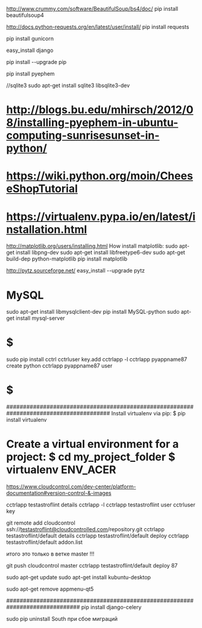 http://www.crummy.com/software/BeautifulSoup/bs4/doc/
pip install beautifulsoup4

http://docs.python-requests.org/en/latest/user/install/
pip install requests

pip install gunicorn

easy_install django

pip install --upgrade pip

pip install pyephem

//sqlite3
sudo apt-get install sqlite3 libsqlite3-dev

# http://blogs.bu.edu/mhirsch/2012/08/installing-pyephem-in-ubuntu-computing-sunrisesunset-in-python/
# https://wiki.python.org/moin/CheeseShopTutorial
# https://virtualenv.pypa.io/en/latest/installation.html


http://matplotlib.org/users/installing.html
How install matplotlib:
sudo apt-get install libpng-dev
sudo apt-get install libfreetype6-dev
sudo apt-get build-dep python-matplotlib
pip install matplotlib


http://pytz.sourceforge.net/
easy_install --upgrade pytz

# MySQL
sudo apt-get install libmysqlclient-dev
pip install MySQL-python
sudo apt-get install mysql-server

# $$$$$$$$$$$$$$$$$$$$$$$$$$$$$$$$$$$$$$$$$$$$$$$$$$$$$$$$$$$$$$$$$$$$$$$$$$$$$
sudo pip install cctrl
cctrluser key.add
cctrlapp -l
cctrlapp pyappname87 create python
cctrlapp pyappname87 user
# $$$$$$$$$$$$$$$$$$$$$$$$$$$$$$$$$$$$$$$$$$$$$$$$$$$$$$$$$$$$$$$$$$$$$$$$$$$$$





#######################################################################################
Install virtualenv via pip:
$ pip install virtualenv

Create a virtual environment for a project:
$ cd my_project_folder
$ virtualenv ENV_ACER
=======


https://www.cloudcontrol.com/dev-center/platform-documentation#version-control-&-images

cctrlapp testastroflint details
cctrlapp -l
cctrlapp testastroflint user 
cctrluser key


git remote add cloudcontrol ssh://testastroflint@cloudcontrolled.com/repository.git
cctrlapp testastroflint/default details
cctrlapp testastroflint/default deploy
cctrlapp testastroflint/default addon.list

итого это только в ветке master !!!

git push cloudcontrol master
cctrlapp testastroflint/default deploy  87


sudo apt-get update
sudo apt-get install kubuntu-desktop

sudo apt-get remove appmenu-qt5


##############################################################################
pip install django-celery

sudo pip uninstall South    при сбое миграций